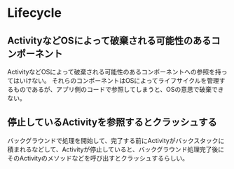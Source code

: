 # Lifecycle

## ActivityなどOSによって破棄される可能性のあるコンポーネント

ActivityなどOSによって破棄される可能性のあるコンポーネントへの参照を持ってはいけない。
それらのコンポーネントはOSによってライフサイクルを管理するものであるが、アプリ側のコードで参照してしまうと、OSの意思で破棄できない。


## 停止しているActivityを参照するとクラッシュする

バックグラウンドで処理を開始して、完了する前にActivityがバックスタックに積まれるなどして、Activityが停止していると、バックグラウンド処理完了後にそのActivityのメソッドなどを呼び出すとクラッシュするらしい。
